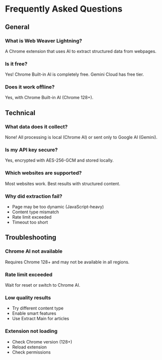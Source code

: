 # Frequently Asked Questions

## General

### What is Web Weaver Lightning?
A Chrome extension that uses AI to extract structured data from webpages.

### Is it free?
Yes! Chrome Built-in AI is completely free. Gemini Cloud has free tier.

### Does it work offline?
Yes, with Chrome Built-in AI (Chrome 128+).

## Technical

### What data does it collect?
None! All processing is local (Chrome AI) or sent only to Google AI (Gemini).

### Is my API key secure?
Yes, encrypted with AES-256-GCM and stored locally.

### Which websites are supported?
Most websites work. Best results with structured content.

### Why did extraction fail?
- Page may be too dynamic (JavaScript-heavy)
- Content type mismatch
- Rate limit exceeded
- Timeout too short

## Troubleshooting

### Chrome AI not available
Requires Chrome 128+ and may not be available in all regions.

### Rate limit exceeded
Wait for reset or switch to Chrome AI.

### Low quality results
- Try different content type
- Enable smart features
- Use Extract Main for articles

### Extension not loading
- Check Chrome version (128+)
- Reload extension
- Check permissions
